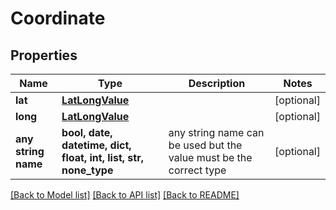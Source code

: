 # Coordinate


## Properties
Name | Type | Description | Notes
------------ | ------------- | ------------- | -------------
**lat** | [**LatLongValue**](LatLongValue.md) |  | [optional] 
**long** | [**LatLongValue**](LatLongValue.md) |  | [optional] 
**any string name** | **bool, date, datetime, dict, float, int, list, str, none_type** | any string name can be used but the value must be the correct type | [optional]

[[Back to Model list]](../README.md#documentation-for-models) [[Back to API list]](../README.md#documentation-for-api-endpoints) [[Back to README]](../README.md)


